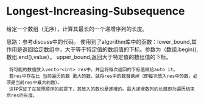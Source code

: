 # Longest-Increasing-Subsequence

给定一个数组（无序），计算其最长的一个递增序列的长度。

思路：参考discuss中的代码。
     使用到了algorithm库中的函数：lower_bound,其作用是返回给定数组中，大于等于特定值的数组值的下标。参数为（数组.begin(),数组.end(),value）。
                                upper_bound,返回大于特定值的数组值的下标。
     
     将可能的数值放入vector<int> res中，并且将每次返回的下标值赋给auto it。
     若res中存在比 当前遍历的数 更大的数，就将res中的数替换掉（即每次放入res中的数，必须是当前res中最大的数）。
     这样保证了在按照顺序的前提下，其放入的数也是递增的。最大递增数列的长度即为遍历结束后res的长度。
